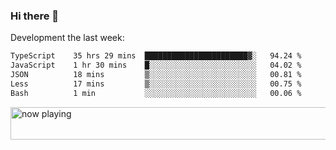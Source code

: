 ### Hi there 👋

Development the last week:
<!--START_SECTION:waka-->

```txt
TypeScript    35 hrs 29 mins  ███████████████████████▓░   94.24 %
JavaScript    1 hr 30 mins    █░░░░░░░░░░░░░░░░░░░░░░░░   04.02 %
JSON          18 mins         ▒░░░░░░░░░░░░░░░░░░░░░░░░   00.81 %
Less          17 mins         ▒░░░░░░░░░░░░░░░░░░░░░░░░   00.75 %
Bash          1 min           ░░░░░░░░░░░░░░░░░░░░░░░░░   00.06 %
```

<!--END_SECTION:waka-->

<!--
**JASONPANGGO/jasonpanggo** is a ✨ _special_ ✨ repository because its `README.md` (this file) appears on your GitHub profile.

Here are some ideas to get you started:

- 🔭 I’m currently working on ...
- 🌱 I’m currently learning ...
- 👯 I’m looking to collaborate on ...
- 🤔 I’m looking for help with ...
- 💬 Ask me about ...
- 📫 How to reach me: ...
- 😄 Pronouns: ...
- ⚡ Fun fact: ...
-->

<a href="https://volt.fm/user/q8yd9e79csfr57rt" target="_blank"><img src="https://spotify-badge-egoist.vercel.app/api/now-playing" width="540" height="52" alt="now playing"></a>

